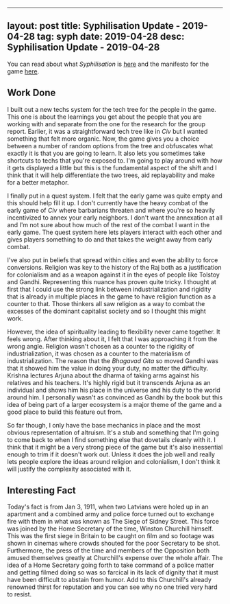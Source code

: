 
---
layout: post
title: Syphilisation Update - 2019-04-28
tag: syph
date: 2019-04-28
desc: Syphilisation Update - 2019-04-28
---


You can read about what *Syphilisation* is [here](/blog/syph/announce) and the manifesto for the game [here](/blog/syph/manifesto).

## Work Done

I built out a new techs system for the tech tree for the people in the game. This one is about the learnings you get about the people that you are working with and separate from the one for the research for the group report. Earlier, it was a straightforward tech tree like in *Civ* but I wanted something that felt more organic. Now, the game gives you a choice between a number of random options from the tree and obfuscates what exactly it is that you are going to learn. It also lets you sometimes take shortcuts to techs that you're exposed to. I'm going to play around with how it gets displayed a little but this is the fundamental aspect of the shift and I think that it will help differentiate the two trees, aid replayability and make for a better metaphor.


I finally put in a quest system. I felt that the early game was quite empty and this should help fill it up. I don't currently have the heavy combat of the early game of *Civ* where barbarians threaten and where you're so heavily incentivized to annex your early neighbors. I don't want the annexation at all and I'm not sure about how much of the rest of the combat I want in the early game. The quest system here lets players interact with each other and gives players something to do and that takes the weight away from early combat.


I've also put in beliefs that spread within cities and even the ability to force conversions. Religion was key to the history of the Raj both as a justification for colonialism and as a weapon against it in the eyes of people like Tolstoy and Gandhi. Representing this nuance has proven quite tricky. I thought at first that I could use the strong link between industrialization and rigidity that is already in multiple places in the game to have religion function as a counter to that. Those thinkers all saw religion as a way to combat the excesses of the dominant capitalist society and so I thought this might work.


However, the idea of spirituality leading to flexibility never came together. It feels wrong. After thinking about it, I felt that I was approaching it from the wrong angle. Religion wasn't chosen as a counter to the rigidity of industrialization, it was chosen as a counter to the materialism of industrialization. The reason that the *Bhagavad Gita* so moved Gandhi was that it showed him the value in doing your duty, no matter the difficulty. Krishna lectures Arjuna about the dharma of taking arms against his relatives and his teachers. It's highly rigid but it transcends Arjuna as an individual and shows him his place in the universe and his duty to the world around him. I personally wasn't as convinced as Gandhi by the book but this idea of being part of a larger ecosystem is a major theme of the game and a good place to build this feature out from.


So far though, I only have the base mechanics in place and the most obvious representation of altruism. It's a stub and something that I'm going to come back to when I find something else that dovetails cleanly with it. I think that it might be a very strong piece of the game but it's also inessential enough to trim if it doesn't work out. Unless it does the job well and really lets people explore the ideas around religion and colonialism, I don't think it will justify the complexity associated with it.

## Interesting Fact

Today's fact is from Jan 3, 1911, when two Latvians were holed up in an apartment and a combined army and police force turned out to exchange fire with them in what was known as The Siege of Sidney Street. This force was joined by the Home Secretary of the time, Winston Churchill himself. This was the first siege in Britain to be caught on film and so footage was shown in cinemas where crowds shouted for the poor Secretary to be shot. Furthermore, the press of the time and members of the Opposition both amused themselves greatly at Churchill's expense over the whole affair. The idea of a Home Secretary going forth to take command of a police matter and getting filmed doing so was so farcical in its lack of dignity that it must have been difficult to abstain from humor. Add to this Churchill's already renowned thirst for reputation and you can see why no one tried very hard to resist.</i>

